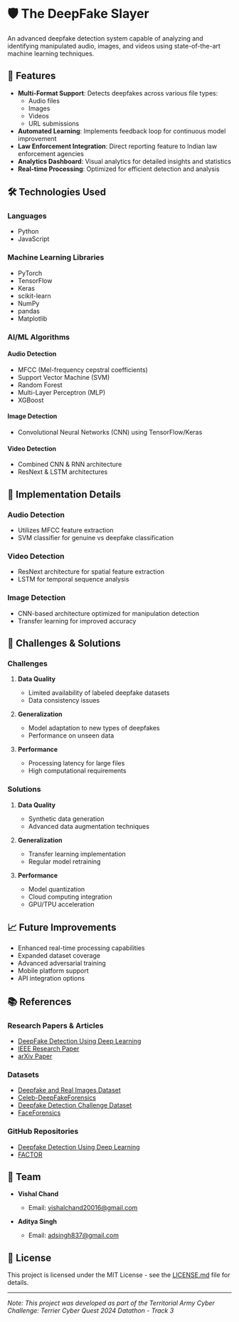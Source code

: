 # 🛡️ The DeepFake Slayer

An advanced deepfake detection system capable of analyzing and identifying manipulated audio, images, and videos using state-of-the-art machine learning techniques.

## 🌟 Features

- **Multi-Format Support**: Detects deepfakes across various file types:
  - Audio files
  - Images
  - Videos
  - URL submissions
- **Automated Learning**: Implements feedback loop for continuous model improvement
- **Law Enforcement Integration**: Direct reporting feature to Indian law enforcement agencies
- **Analytics Dashboard**: Visual analytics for detailed insights and statistics
- **Real-time Processing**: Optimized for efficient detection and analysis

## 🛠️ Technologies Used

### Languages
- Python
- JavaScript

### Machine Learning Libraries
- PyTorch
- TensorFlow
- Keras
- scikit-learn
- NumPy
- pandas
- Matplotlib

### AI/ML Algorithms

#### Audio Detection
- MFCC (Mel-frequency cepstral coefficients)
- Support Vector Machine (SVM)
- Random Forest
- Multi-Layer Perceptron (MLP)
- XGBoost

#### Image Detection
- Convolutional Neural Networks (CNN) using TensorFlow/Keras

#### Video Detection
- Combined CNN & RNN architecture
- ResNext & LSTM architectures

## 🚀 Implementation Details

### Audio Detection
- Utilizes MFCC feature extraction
- SVM classifier for genuine vs deepfake classification

### Video Detection
- ResNext architecture for spatial feature extraction
- LSTM for temporal sequence analysis

### Image Detection
- CNN-based architecture optimized for manipulation detection
- Transfer learning for improved accuracy

## 💪 Challenges & Solutions

### Challenges
1. **Data Quality**
   - Limited availability of labeled deepfake datasets
   - Data consistency issues

2. **Generalization**
   - Model adaptation to new types of deepfakes
   - Performance on unseen data

3. **Performance**
   - Processing latency for large files
   - High computational requirements

### Solutions
1. **Data Quality**
   - Synthetic data generation
   - Advanced data augmentation techniques

2. **Generalization**
   - Transfer learning implementation
   - Regular model retraining

3. **Performance**
   - Model quantization
   - Cloud computing integration
   - GPU/TPU acceleration

## 📈 Future Improvements

- Enhanced real-time processing capabilities
- Expanded dataset coverage
- Advanced adversarial training
- Mobile platform support
- API integration options

## 📚 References

### Research Papers & Articles
- [DeepFake Detection Using Deep Learning](https://abhijithjadhav.medium.com/deepfake-video-detection-using-long-short-term-memory-df3674f83ecc)
- [IEEE Research Paper](https://ieeexplore.ieee.org/stamp/stamp.jsp?tp=&arnumber=9996362)
- [arXiv Paper](https://arxiv.org/abs/2107.14480)

### Datasets
- [Deepfake and Real Images Dataset](https://www.kaggle.com/datasets/manjilkarki/deepfake-and-real-images)
- [Celeb-DeepFakeForensics](https://github.com/yuezunli/celeb-deepfakeforensics)
- [Deepfake Detection Challenge Dataset](https://www.kaggle.com/c/deepfake-detection-challenge/data)
- [FaceForensics](https://github.com/ondyari/FaceForensics)

### GitHub Repositories
- [Deepfake Detection Using Deep Learning](https://github.com/abhijitjadhav1998/Deepfake_detection_using_deep_learning)
- [FACTOR](https://github.com/talreiss/factor)

## 👥 Team

- **Vishal Chand**
  - Email: vishalchand20016@gmail.com

- **Aditya Singh**
  - Email: adsingh837@gmail.com

## 📄 License

This project is licensed under the MIT License - see the [LICENSE.md](LICENSE.md) file for details.

---
*Note: This project was developed as part of the Territorial Army Cyber Challenge: Terrier Cyber Quest 2024 Datathon - Track 3*
